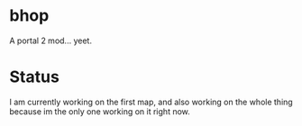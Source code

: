 # bhop
A portal 2 mod... yeet.
# Status
I am currently working on the first map, and also working on the whole thing because im the only one working on it right now.
